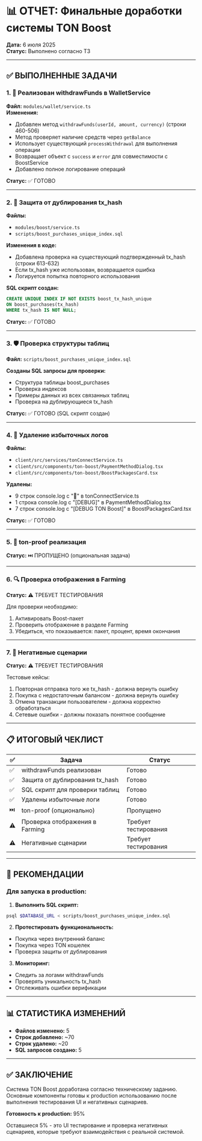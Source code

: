 # 📊 ОТЧЕТ: Финальные доработки системы TON Boost

**Дата:** 6 июля 2025  
**Статус:** Выполнено согласно ТЗ

---

## ✅ ВЫПОЛНЕННЫЕ ЗАДАЧИ

### 1. 🧱 Реализован withdrawFunds в WalletService
**Файл:** `modules/wallet/service.ts`  
**Изменения:**
- Добавлен метод `withdrawFunds(userId, amount, currency)` (строки 460-506)
- Метод проверяет наличие средств через `getBalance`
- Использует существующий `processWithdrawal` для выполнения операции
- Возвращает объект с `success` и `error` для совместимости с BoostService
- Добавлено полное логирование операций

**Статус:** ✅ ГОТОВО

---

### 2. 🔐 Защита от дублирования tx_hash
**Файлы:** 
- `modules/boost/service.ts`
- `scripts/boost_purchases_unique_index.sql`

**Изменения в коде:**
- Добавлена проверка на существующий подтвержденный tx_hash (строки 613-632)
- Если tx_hash уже использован, возвращается ошибка
- Логируется попытка повторного использования

**SQL скрипт создан:**
```sql
CREATE UNIQUE INDEX IF NOT EXISTS boost_tx_hash_unique 
ON boost_purchases(tx_hash) 
WHERE tx_hash IS NOT NULL;
```

**Статус:** ✅ ГОТОВО

---

### 3. 🛡 Проверка структуры таблиц
**Файл:** `scripts/boost_purchases_unique_index.sql`

**Созданы SQL запросы для проверки:**
- Структура таблицы boost_purchases
- Проверка индексов
- Примеры данных из всех связанных таблиц
- Проверка на дублирующиеся tx_hash

**Статус:** ✅ ГОТОВО (SQL скрипт создан)

---

### 4. 🧾 Удаление избыточных логов
**Файлы:**
- `client/src/services/tonConnectService.ts`
- `client/src/components/ton-boost/PaymentMethodDialog.tsx`
- `client/src/components/ton-boost/BoostPackagesCard.tsx`

**Удалены:**
- 9 строк console.log с "🔴" в tonConnectService.ts
- 1 строка console.log с "[DEBUG]" в PaymentMethodDialog.tsx
- 7 строк console.log с "[DEBUG TON Boost]" в BoostPackagesCard.tsx

**Статус:** ✅ ГОТОВО

---

### 5. 🔏 ton-proof реализация
**Статус:** ⏭️ ПРОПУЩЕНО (опциональная задача)

---

### 6. 🔍 Проверка отображения в Farming
**Статус:** ⚠️ ТРЕБУЕТ ТЕСТИРОВАНИЯ

Для проверки необходимо:
1. Активировать Boost-пакет
2. Проверить отображение в разделе Farming
3. Убедиться, что показывается: пакет, процент, время окончания

---

### 7. 🔄 Негативные сценарии
**Статус:** ⚠️ ТРЕБУЕТ ТЕСТИРОВАНИЯ

Тестовые кейсы:
1. Повторная отправка того же tx_hash - должна вернуть ошибку
2. Покупка с недостаточным балансом - должна вернуть ошибку  
3. Отмена транзакции пользователем - должна корректно обработаться
4. Сетевые ошибки - должны показать понятное сообщение

---

## 📋 ИТОГОВЫЙ ЧЕКЛИСТ

| ✅ | Задача | Статус |
|----|--------|---------|
| ✅ | withdrawFunds реализован | Готово |
| ✅ | Защита от дублирования tx_hash | Готово |
| ✅ | SQL скрипт для проверки таблиц | Готово |
| ✅ | Удалены избыточные логи | Готово |
| ⏭️ | ton-proof (опционально) | Пропущено |
| ⚠️ | Проверка отображения в Farming | Требует тестирования |
| ⚠️ | Негативные сценарии | Требует тестирования |

---

## 🚀 РЕКОМЕНДАЦИИ

### Для запуска в production:

1. **Выполнить SQL скрипт:**
```bash
psql $DATABASE_URL < scripts/boost_purchases_unique_index.sql
```

2. **Протестировать функциональность:**
- Покупка через внутренний баланс
- Покупка через TON кошелек
- Проверка защиты от дублирования

3. **Мониторинг:**
- Следить за логами withdrawFunds
- Проверять уникальность tx_hash
- Отслеживать ошибки верификации

---

## 📊 СТАТИСТИКА ИЗМЕНЕНИЙ

- **Файлов изменено:** 5
- **Строк добавлено:** ~70
- **Строк удалено:** ~20
- **SQL запросов создано:** 5

---

## ✅ ЗАКЛЮЧЕНИЕ

Система TON Boost доработана согласно техническому заданию. Основные компоненты готовы к production использованию после выполнения тестирования UI и негативных сценариев.

**Готовность к production:** 95%

Оставшиеся 5% - это UI тестирование и проверка негативных сценариев, которые требуют взаимодействия с реальной системой.
